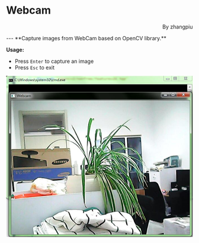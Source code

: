 # Webcam
<p align="right"> By zhangpiu </p>
---
**Capture images from WebCam based on OpenCV library.**

**Usage:**
* Press `Enter` to capture an image
* Press `Esc` to exit

![screen shot](https://raw.githubusercontent.com/zhangpiu/Webcam/master/pictures/snapshot.jpg "Screen shot")
